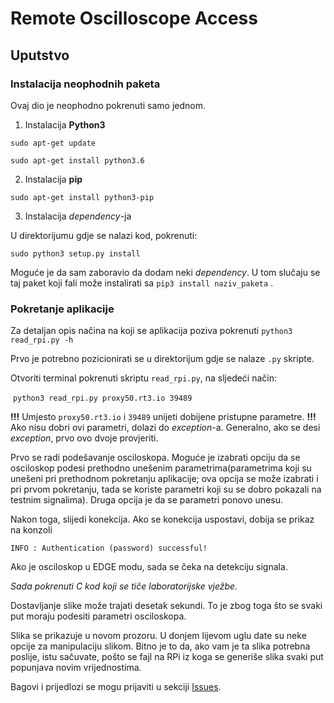 # Remote Oscilloscope Access
## Uputstvo

### Instalacija neophodnih paketa

Ovaj dio je neophodno pokrenuti samo jednom.

1. Instalacija **Python3**

`sudo apt-get update`

`sudo apt-get install python3.6`

2. Instalacija **pip**

`sudo apt-get install python3-pip`

3. Instalacija *dependency*-ja 

U direktorijumu gdje se nalazi kod, pokrenuti:

`sudo python3 setup.py install`

Moguće je da sam zaboravio da dodam neki *dependency*. U tom slučaju se taj paket koji fali može instalirati sa `pip3 install naziv_paketa` .

### Pokretanje aplikacije

Za detaljan opis načina na koji se aplikacija poziva pokrenuti `python3 read_rpi.py -h`

Prvo je potrebno pozicionirati se u direktorijum gdje se nalaze `.py` skripte.

Otvoriti terminal pokrenuti skriptu `read_rpi.py`, na sljedeći način:

​			`python3 read_rpi.py proxy50.rt3.io 39489`

**!!!** Umjesto `proxy50.rt3.io` i `39489` unijeti dobijene pristupne parametre. **!!!** Ako nisu dobri ovi parametri, dolazi do *exception*-a. Generalno, ako se desi *exception*, prvo ovo dvoje provjeriti.

Prvo se radi podešavanje osciloskopa. Moguće je izabrati opciju da se osciloskop podesi prethodno unešenim parametrima(parametrima koji su unešeni pri prethodnom pokretanju aplikacije; ova opcija se može izabrati i pri prvom pokretanju, tada se koriste parametri koji su se dobro pokazali na testnim signalima). Druga opcija je da se parametri ponovo unesu.

Nakon toga, slijedi konekcija. Ako se konekcija uspostavi, dobija se prikaz na konzoli 

`INFO : Authentication (password) successful!`

Ako je osciloskop u EDGE modu, sada se čeka na detekciju signala.

*Sada pokrenuti C kod koji se tiče laboratorijske vježbe.* 

Dostavljanje slike može trajati desetak sekundi. To je zbog toga što se svaki put moraju podesiti parametri osciloskopa.

Slika se prikazuje u novom prozoru. U donjem lijevom uglu date su neke opcije za manipulaciju slikom. Bitno je to da, ako vam je ta slika potrebna poslije, istu sačuvate, pošto se fajl na RPi iz koga se generiše slika svaki put popunjava novim vrijednostima.

Bagovi i prijedlozi se mogu prijaviti u sekciji [Issues](https://github.com/smiljanic997/ikm-remote-osc/issues).